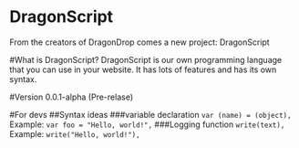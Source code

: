 # DragonScript
From the creators of DragonDrop comes a new project: DragonScript

#What is DragonScript?
DragonScript is our own programming language that you can use in your website. It has lots of features and has its own syntax.

#Version
0.0.1-alpha (Pre-relase)

#For devs
##Syntax ideas
###variable declaration
```var (name) = (object),```
Example:
```var foo = "Hello, world!",```
###Logging function
```write(text),```
Example:
```write("Hello, world!"),```
